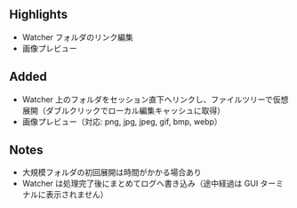 ## Highlights
- Watcher フォルダのリンク編集
- 画像プレビュー

## Added
- Watcher 上のフォルダをセッション直下へリンクし、ファイルツリーで仮想展開（ダブルクリックでローカル編集キャッシュに取得）
- 画像プレビュー（対応: png, jpg, jpeg, gif, bmp, webp）

## Notes
- 大規模フォルダの初回展開は時間がかかる場合あり
- Watcher は処理完了後にまとめてログへ書き込み（途中経過は GUI ターミナルに表示されません）
